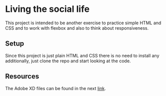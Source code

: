 # Living the social life

This project is intended to be another exercise to practice simple HTML and CSS and to work with flexbox and also to think about responsiveness.

## Setup

Since this project is just plain HTML and CSS there is no need to install any additionally, just clone the repo and start looking at the code.

## Resources

The Adobe XD files can be found in the next [link](https://xd.adobe.com/spec/75d448ea-569a-4b7e-721b-9bbd3b2b97b9-03e5/grid).
